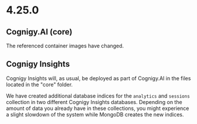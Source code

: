 # 4.25.0
## Cognigy.AI (core)
The referenced container images have changed.

## Cognigy Insights
Cognigy Insights will, as usual, be deployed as part of Cognigy.AI in the files located in the "core" folder.

We have created additional database indices for the `analytics` and `sessions` collection in two different Cognigy Insights databases. Depending on the amount of data you already have in these collections, you might experience a slight slowdown of the system while MongoDB creates the new indices.